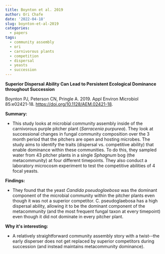 ```yaml
---
title: Boynton et al. 2019
author: Ori Chafe
date: '2022-04-18'
slug: boynton-et-al-2019
categories:
  - papers
tags:
  - community assembly
  - ori
  - carnivorous plants
  - competition
  - dispersal
  - yeasts
  - succession
---
```


**Superior Dispersal Ability Can Lead to Persistent Ecological
Dominance throughout Succession**

Boynton PJ, Peterson CN, Pringle A. 2019. Appl Environ Microbiol 85:e02421-18. https://doi.org/10.1128/AEM.02421-18.

**Summary:**

+ This study looks at microbial community assembly inside of the carnivorous purple pitcher plant (*Sarracenia purpurea*). They look at successional changes in fungal community composition over the 3 month period that the pitchers are open and hosting microbes. The study aims to identify the traits (dispersal vs. competitive ability) that enable dominance within these communities. To do this, they sampled water from 43 pitcher plants in a single *Sphagnum* bog (the metacommunity) at four different timepoints. They also conduct a laboratory microcosm experiment to test the competitive abilities of 
4 focal yeasts.

**Findings:**

+ They found that the yeast *Candida pseudoglaebosa* was the dominant component of the microbial community within the pitcher plants even though it was not a superior competitor. C. pseudoglaebosa has a high dispersal ability, allowing it to be the dominant component of the metacommunity (and the most frequent fungal taxon at every timepoint) even though it did not dominate in every pitcher plant.


**Why it's interesting:**

+ A relatively straightforward community assembly story with a twist--the early disperser does not get replaced by superior competitors during succession (and instead maintains metacommunity dominance).